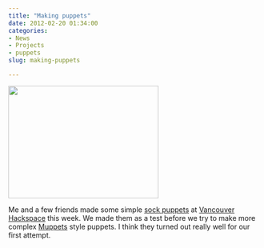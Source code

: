 ```yaml
---
title: "Making puppets"
date: 2012-02-20 01:34:00
categories:
- News
- Projects
- puppets
slug: making-puppets

---
```


<a href="/public/uploads/2012/02/puppets07.jpg"><img class="size-medium wp-image-2737 aligncenter" title="puppets07" src="/public/uploads/2012/02/puppets07-300x225.jpg" alt="" width="300" height="225" /></a>

Me and a few friends made some simple <a href="http://en.wikipedia.org/wiki/Sock_puppet">sock puppets</a> at <a href="http://vancouver.hackspace.ca/wp/">Vancouver Hackspace</a> this week. We made them as a test before we try to make more complex <a href="http://en.wikipedia.org/wiki/The_Muppets">Muppets</a> style puppets. I think they turned out really well for our first attempt.
